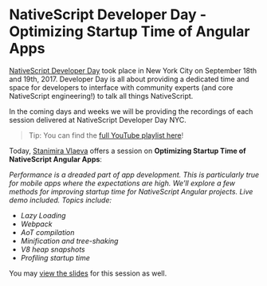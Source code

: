 # NativeScript Developer Day - Optimizing Startup Time of Angular Apps

[NativeScript Developer Day](http://developerday.nativescript.org/) took place in New York City on September 18th and 19th, 2017. Developer Day is all about providing a dedicated time and space for developers to interface with community experts (and core NativeScript engineering!) to talk all things NativeScript.

In the coming days and weeks we will be providing the recordings of each session delivered at NativeScript Developer Day NYC.

> Tip: You can find the [full YouTube playlist here](https://www.youtube.com/playlist?list=PLiKWVuUOQtPYyhbjndwdXu0ajhOPOMSoc)!

Today, [Stanimira Vlaeva](https://twitter.com/StanimiraVlaeva) offers a session on **Optimizing Startup Time of NativeScript Angular Apps**:

*Performance is a dreaded part of app development. This is particularly true for mobile apps where the expectations are high. We’ll explore a few methods for improving startup time for NativeScript Angular projects. Live demo included. Topics include:*

- *Lazy Loading*
- *Webpack*
- *AoT compilation*
- *Minification and tree-shaking*
- *V8 heap snapshots*
- *Profiling startup time*

You may [view the slides](https://docs.google.com/presentation/d/1jVsq0M-crDGAof0qK5hy2TFLGUCYJVi_TS9dODZjaA8/edit?usp=sharing) for this session as well.

<!--<iframe width="560" height="315" src="https://www.youtube.com/embed/7rHnLb-2tZ4" frameborder="0" allowfullscreen></iframe>-->